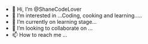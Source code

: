 - 👋 Hi, I’m @ShaneCodeLover
- 👀 I’m interested in ...Coding, cooking and learning.....
- 🌱 I’m currently on learning stage...
- 💞️ I’m looking to collaborate on ...
- 📫 How to reach me ...

<!---
ShaneCodeLover/ShaneCodeLover is a ✨ special ✨ repository because its `README.md` (this file) appears on your GitHub profile.
You can click the Preview link to take a look at your changes.
--->
